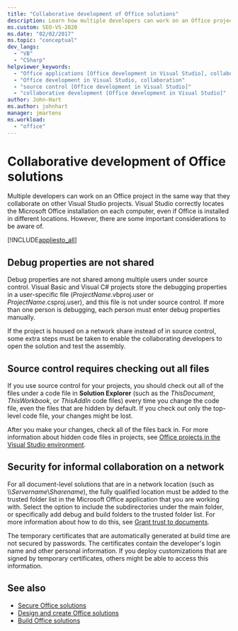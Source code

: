 ```yaml
---
title: "Collaborative development of Office solutions"
description: Learn how multiple developers can work on an Office project in the same way that they collaborate on other Visual Studio projects.
ms.custom: SEO-VS-2020
ms.date: "02/02/2017"
ms.topic: "conceptual"
dev_langs:
  - "VB"
  - "CSharp"
helpviewer_keywords:
  - "Office applications [Office development in Visual Studio], collaborative development"
  - "Office development in Visual Studio, collaboration"
  - "source control [Office development in Visual Studio]"
  - "collaborative development [Office development in Visual Studio]"
author: John-Hart
ms.author: johnhart
manager: jmartens
ms.workload:
  - "office"
---
```

# Collaborative development of Office solutions
  Multiple developers can work on an Office project in the same way that they collaborate on other Visual Studio projects. Visual Studio correctly locates the Microsoft Office installation on each computer, even if Office is installed in different locations. However, there are some important considerations to be aware of.

 [!INCLUDE[appliesto_all](../vsto/includes/appliesto-all-md.md)]

## Debug properties are not shared
 Debug properties are not shared among multiple users under source control. Visual Basic and Visual C# projects store the debugging properties in a user-specific file (*ProjectName*.vbproj.user or *ProjectName*.csproj.user), and this file is not under source control. If more than one person is debugging, each person must enter debug properties manually.

 If the project is housed on a network share instead of in source control, some extra steps must be taken to enable the collaborating developers to open the solution and test the assembly.

## Source control requires checking out all files
 If you use source control for your projects, you should check out all of the files under a code file in **Solution Explorer** (such as the *ThisDocument*, *ThisWorkbook*, or *ThisAddIn* code files) every time you change the code file, even the files that are hidden by default. If you check out only the top-level code file, your changes might be lost.

 After you make your changes, check all of the files back in. For more information about hidden code files in projects, see [Office projects in the Visual Studio environment](../vsto/office-projects-in-the-visual-studio-environment.md).

## Security for informal collaboration on a network
 For all document-level solutions that are in a network location (such as \\\\*Servername*\\*Sharename*), the fully qualified location must be added to the trusted folder list in the Microsoft Office application that you are working with. Select the option to include the subdirectories under the main folder, or specifically add debug and build folders to the trusted folder list. For more information about how to do this, see [Grant trust to documents](../vsto/granting-trust-to-documents.md).

 The temporary certificates that are automatically generated at build time are not secured by passwords. The certificates contain the developer's login name and other personal information. If you deploy customizations that are signed by temporary certificates, others might be able to access this information.

## See also
- [Secure Office solutions](../vsto/securing-office-solutions.md)
- [Design and create Office solutions](../vsto/designing-and-creating-office-solutions.md)
- [Build Office solutions](../vsto/building-office-solutions.md)
